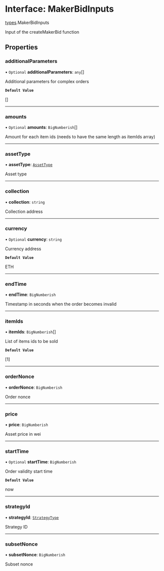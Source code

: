 # Interface: MakerBidInputs

[types](../modules/types.md).MakerBidInputs

Input of the createMakerBid function

## Properties

### additionalParameters

• `Optional` **additionalParameters**: `any`[]

Additional parameters for complex orders

**`Default Value`**

[]

___

### amounts

• `Optional` **amounts**: `BigNumberish`[]

Amount for each item ids (needs to have the same length as itemIds array)

___

### assetType

• **assetType**: [`AssetType`](../enums/types.AssetType.md)

Asset type

___

### collection

• **collection**: `string`

Collection address

___

### currency

• `Optional` **currency**: `string`

Currency address

**`Default Value`**

ETH

___

### endTime

• **endTime**: `BigNumberish`

Timestamp in seconds when the order becomes invalid

___

### itemIds

• **itemIds**: `BigNumberish`[]

List of items ids to be sold

**`Default Value`**

[1]

___

### orderNonce

• **orderNonce**: `BigNumberish`

Order nonce

___

### price

• **price**: `BigNumberish`

Asset price in wei

___

### startTime

• `Optional` **startTime**: `BigNumberish`

Order validity start time

**`Default Value`**

now

___

### strategyId

• **strategyId**: [`StrategyType`](../enums/types.StrategyType.md)

Strategy ID

___

### subsetNonce

• **subsetNonce**: `BigNumberish`

Subset nonce
